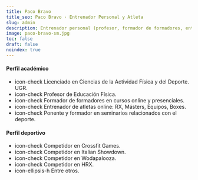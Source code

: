```yaml
---
title: Paco Bravo
title_seo: Paco Bravo · Entrenador Personal y Atleta
slug: admin
description: Entrenador personal (profesor, formador de formadores, entrenador de atletas, ponente y formador en seminarios) y atleta (competidor en Crossfit Games, Italian Showdown, Wodapalooza e HRX).
image: paco-bravo-sm.jpg
toc: false
draft: false
noindex: true
---
```


#### Perfil académico

- icon-check Licenciado en Ciencias de la Actividad Física y del Deporte. UGR.
- icon-check Profesor de Educación Física.
- icon-check Formador de formadores en cursos online y presenciales.
- icon-check Entrenador de atletas online: RX, Másters, Equipos, Boxes.
- icon-check Ponente y formador en seminarios relacionados con el deporte.

#### Perfil deportivo

- icon-check Competidor en Crossfit Games.
- icon-check Competidor en Italian Showdown.
- icon-check Competidor en Wodapalooza.
- icon-check Competidor en HRX.
- icon-ellipsis-h Entre otros.